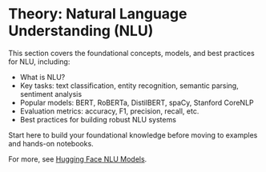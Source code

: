 # Theory: Natural Language Understanding (NLU)

This section covers the foundational concepts, models, and best practices for NLU, including:

- What is NLU?
- Key tasks: text classification, entity recognition, semantic parsing, sentiment analysis
- Popular models: BERT, RoBERTa, DistilBERT, spaCy, Stanford CoreNLP
- Evaluation metrics: accuracy, F1, precision, recall, etc.
- Best practices for building robust NLU systems

Start here to build your foundational knowledge before moving to examples and hands-on notebooks.

For more, see [Hugging Face NLU Models](https://huggingface.co/models?pipeline_tag=token-classification).
